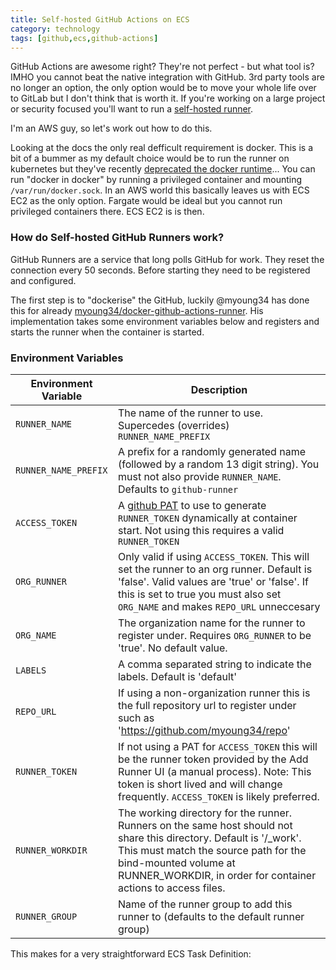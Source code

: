 ```yaml
---
title: Self-hosted GitHub Actions on ECS
category: technology
tags: [github,ecs,github-actions]
---
```

GitHub Actions are awesome right? They're not perfect - but what tool is? IMHO you cannot beat the native integration with GitHub. 3rd party tools are no longer an option, the only option would be to move your whole life over to GitLab but I don't think that is worth it. If you're working on a large project or security focused you'll want to run a [self-hosted runner](https://docs.github.com/en/free-pro-team@latest/actions/hosting-your-own-runners/about-self-hosted-runners).

I'm an AWS guy, so let's work out how to do this.

Looking at the docs the only real defficult requirement is docker. This is a bit of a bummer as my default choice would be to run the runner on kubernetes but they've recently [deprecated the docker runtime](https://github.com/kubernetes/kubernetes/blob/master/CHANGELOG/CHANGELOG-1.20.md#deprecation)... You can run "docker in docker" by running a privileged container and mounting `/var/run/docker.sock`. In an AWS world this basically leaves us with ECS EC2 as the only option. Fargate would be ideal but you cannot run privileged containers there. ECS EC2 is is then.

### How do Self-hosted GitHub Runners work?

GitHub Runners are a service that long polls GitHub for work. They reset the connection every 50 seconds. Before starting they need to be registered and configured.

The first step is to "dockerise" the GitHub, luckily @myoung34 has done this for already [myoung34/docker-github-actions-runner](https://github.com/myoung34/docker-github-actions-runner). His implementation takes some environment variables below and registers and starts the runner when the container is started.

### Environment Variables

| Environment Variable | Description |
| --- | --- |
| `RUNNER_NAME` | The name of the runner to use. Supercedes (overrides) `RUNNER_NAME_PREFIX` |
| `RUNNER_NAME_PREFIX` | A prefix for a randomly generated name (followed by a random 13 digit string). You must not also provide `RUNNER_NAME`. Defaults to `github-runner` |
| `ACCESS_TOKEN` | A [github PAT](https://docs.github.com/en/github/authenticating-to-github/creating-a-personal-access-token) to use to generate `RUNNER_TOKEN` dynamically at container start. Not using this requires a valid `RUNNER_TOKEN` |
| `ORG_RUNNER` | Only valid if using `ACCESS_TOKEN`. This will set the runner to an org runner. Default is 'false'. Valid values are 'true' or 'false'. If this is set to true you must also set `ORG_NAME` and makes `REPO_URL` unneccesary |
| `ORG_NAME` | The organization name for the runner to register under. Requires `ORG_RUNNER` to be 'true'. No default value. |
| `LABELS` | A comma separated string to indicate the labels. Default is 'default' |
| `REPO_URL` | If using a non-organization runner this is the full repository url to register under such as 'https://github.com/myoung34/repo' |
| `RUNNER_TOKEN` | If not using a PAT for `ACCESS_TOKEN` this will be the runner token provided by the Add Runner UI (a manual process). Note: This token is short lived and will change frequently. `ACCESS_TOKEN` is likely preferred. |
| `RUNNER_WORKDIR` | The working directory for the runner. Runners on the same host should not share this directory. Default is '/_work'. This must match the source path for the bind-mounted volume at RUNNER_WORKDIR, in order for container actions to access files. |
| `RUNNER_GROUP` | Name of the runner group to add this runner to (defaults to the default runner group) |

This makes for a very straightforward ECS Task Definition:
<script src="https://gist.github.com/msyea/e1eeecafc80a431070ac7d7953886346.js"></script>